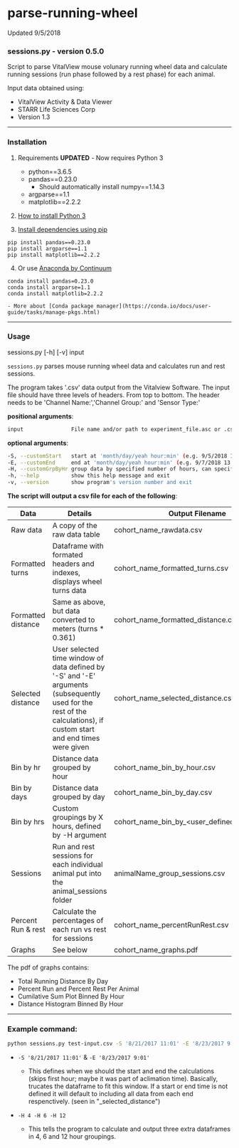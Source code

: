 # parse-running-wheel
Updated 9/5/2018

### sessions.py - version 0.5.0
Script to parse VitalView mouse volunary running wheel data and calculate running sessions (run phase followed by a rest phase) for each animal.

Input data obtained using: 

- VitalView Activity & Data Viewer
- STARR Life Sciences Corp
- Version 1.3 

---

### Installation

1. Requirements **UPDATED** - Now requires Python 3
	- python==3.6.5
	- pandas==0.23.0
		+ Should automatically install numpy==1.14.3
	- argparse==1.1
	- matplotlib==2.2.2

2. [How to install Python 3](https://realpython.com/installing-python/)

3. [Install dependencies using pip](https://packaging.python.org/tutorials/installing-packages/#use-pip-for-installing)
```
pip install pandas==0.23.0
pip install argparse==1.1
pip install matplotlib==2.2.2
```

4. Or use [Anaconda by Continuum](https://www.anaconda.com/download/)
```
conda install pandas=0.23.0
conda install argparse=1.1
conda install matplotlib=2.2.2
```
	- More about [Conda package manager](https://conda.io/docs/user-guide/tasks/manage-pkgs.html)

---

### Usage

sessions.py [-h] [-v] input

`sessions.py` parses mouse running wheel data and calculates run and rest sessions.  

The program takes '.csv' data output from the Vitalview Software. The input file should have three levels of headers. From top to bottom. The header needs to be 'Channel Name:','Channel Group:' and 'Sensor Type:' 

**positional arguments**:
```bash
input          		File name and/or path to experiment_file.asc or .csv
```
**optional arguments**:
```bash
-S, --customStart	start at 'month/day/yeah hour:min' (e.g. 9/5/2018 15:35)
-E, --customEnd		end at 'month/day/yeah hour:min' (e.g. 9/7/2018 13:35)
-H, --customGrpByHr	group data by specified number of hours, can specify argument multiple times
-h, --help     		show this help message and exit
-v, --version  		show program's version number and exit
```

**The script will output a csv file for each of the following**:

| Data | Details | Output Filename |
| ---- | ------- | --------------- |
| Raw data | A copy of the raw data table | cohort_name_rawdata.csv |
| Formatted turns | Dataframe with formated headers and indexes, displays wheel turns data| cohort_name_formatted_turns.csv |
| Formatted distance | Same as above, but data converted to meters (turns * 0.361) | cohort_name_formatted_distance.csv |
| Selected distance | User selected time window of data defined by '-S' and '-E' arguments (subsequently used for the rest of the calculations), if custom start and end times were given | cohort_name_selected_distance.csv |
| Bin by hr | Distance data grouped by hour | cohort_name_bin_by_hour.csv |
| Bin by days | Distance data grouped by day| cohort_name_bin_by_day.csv |
| Bin by <X> hrs | Custom groupings by X hours, defined by -H argument | cohort_name_bin_by_<user_defined_hours>H.csv |
| Sessions | Run and rest sessions for each individual animal put into the animal_sessions folder | animalName_group_sessions.csv |
| Percent Run & rest | Calculate the percentages of each run vs rest for sessions | cohort_name_percentRunRest.csv |
| Graphs | See below | cohort_name_graphs.pdf |
  
The pdf of graphs contains:

- Total Running Distance By Day
- Percent Run and Percent Rest Per Animal
- Cumilative Sum Plot Binned By Hour
- Distance Histogram Binned By Hour

---

### Example command:

```bash
python sessions.py test-input.csv -S '8/21/2017 11:01' -E '8/23/2017 9:01' -H 4 -H 6 -H 12
```

- `-S '8/21/2017 11:01'` & `-E '8/23/2017 9:01'` 
	+ This defines when we should the start and end the calculations (skips first hour; maybe it was part of aclimation time). Basically, trucates the dataframe to fit this window. If a start or end time is not defined it will default to including all data from each end respenctively. (seen in "_selected_distance")

- `-H 4 -H 6 -H 12` 
	+ This tells the program to calculate and output three extra dataframes in 4, 6 and 12 hour groupings.

